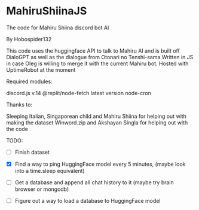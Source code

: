 # MahiruShiinaJS
The code for Mahiru Shiina discord bot AI

By Hobospider132

This code uses the huggingface API to talk to Mahiru AI and is built off DialoGPT as well as the dialogue from Otonari no Tenshi-sama
Written in JS in case Oleg is willing to merge it with the current Mahiru bot. Hosted with UptimeRobot at the moment

Required modules: 

discord.js v.14
@replit/node-fetch latest version
node-cron

Thanks to:

Sleeping Italian, Singaporean child and Mahiru Shiina for helping out with making the dataset
Winword.zip and Akshayan Singla for helping out with the code

TODO:

- [ ] Finish dataset 
- [x] Find a way to ping HuggingFace model every 5 minutes, (maybe look into a time.sleep equivalent) 
- [ ] Get a database and append all chat history to it (maybe try brain browser or mongodb)
- [ ] Figure out a way to load a database to HuggingFace model

